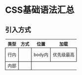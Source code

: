 # CSS基础语法汇总

## 引入方式

| 类型    | 方式                                                 | 位置     | 加载                              |
| ------- | ---------------------------------------------------- | -------- | --------------------------------- |
| 行内    | <h1 style='color:red'>                               | body内   | 优先级最高                        |
| 内部    | <style type='text/css'>                              | head内   | 同时加载                          |
| 外链    | <link href='xx.css' rel='stylesheet' type='text/css' | 外部文件 | 页面加载同时加载css               |
| @import | @import url(css)或者 @import 'xx/xx.css'             | css内    | 页面全部被下载完再加载。DOM不认识 |

行内>内部>外部，链入的外部样式和内部样式的优先级取决于所处位置先后，最后定义优先级最高。

## css特性

### 继承

a的color有浏览器默认值，所以不会继承。

```
color、font-size等属性都是可以继承的
```

CSS属性继承的是计算值，并不是当初编写属性时的指定值（字面值）

![1588053551423](../../.vuepress/public/assets/img/1588053551423.png)

## 计算过程

渲染页面：渲染页面时是一个元素一个元素依次渲染的，按照页面文档的树形目录结构顺序（先序遍历）进行渲染

如何渲染元素
前提条件：该元素所有的css属性必须全部有值
css属性值计算过程：一个元素从所有属性都没值，到所有属性都有值

css属性值计算过程：
无属性值 -> 确定声明值 -> 层叠冲突 -> 使用继承 -> 使用默认值 -> 属性均有值

确定声明值：参考样式表（作者样式表、浏览器默认样式表）中没有冲突的声明，作为css属性
层叠冲突：对样式表中有冲突的声明使用层叠规则，确定css属性
使用继承：对仍然没有值的属性，若可以继承，继承父元素的值
使用默认值：对仍然没有值的属性，使用默认值

## 常用属性

按照CSS属性的具体用途，大致可以分类为
文本：color、direction、letter-spacing、word-spacing、line-height、text-align、text-indent、text-transform、text-decoration、white-space
字体：font、font-family、font-style、font-size、font-variant、font-weight
背景：background、background-color、background-image、background-repeat、background-attachment、background-position
盒子模型：width、height、border、margin、padding
列表：list-style
表格：border-collapse
显示：display、visibility、overflow、opacity、filter
定位： vertical-align、position、left、top、right、bottom、float、clear

## 文本相关

| text-decoration | 设置文字的装饰线<br/>underline\|overline\|line-through\|blink\|none |
| --------------- | ------------------------------------------------------------ |
| letter-spacing  | 设置字母间距默认是0，可以设置为负数                          |
| word-spacing    | 设置单词之间的间距,默认是0，可以设置为负数                   |
| text-align      | 元素内容在元素中的水平对齐方式                               |
| text-transform  | 设置文本大小写<br/>capitalize：将每个单词的首字符变为大写<br/>uppercase：将每个单词的所有字符变为大写 <br/>lowercase：将每个单词的所有字符变为小写<br/>none：没有任何影响 |
| text-indent     | 首行缩进                                                     |
| vertical-align  | 垂直对齐方式                                                 |
| line-height     |                                                              |



### text-decoration

设置文字的装饰线

- none：无任何装饰线
  		可以去除a元素默认的下划线

- underline：下划线

- overline：上划线

- line-through：中划线（删除线）

### letter-spacing、word-spacing

letter-spacing、word-spacing分别用于设置字母、单词之间的间距
默认是0，可以设置为负数

### text-transform

设置文字大小写

capitalize：将每个单词的首字符变为大写
uppercase：将每个单词的所有字符变为大写 
lowercase：将每个单词的所有字符变为小写
none：没有任何影响

### text-indent

text-indent用于设置第一行内容的缩进

text-indent: 2em; 刚好是缩进2个文字

### text-align

元素内容在元素中的水平对齐方式

常用的值
left：左对齐
right：右对齐
center：正中间显示
justify：两端对齐

### vertical-align属性

设置元素内容垂直方式。**适用于**：内联级与 table-cell 元素

- baseline： 

  把当前盒的基线与父级盒的基线对齐。如果该盒没有基线，就将底部外边距的边界和父级的基线对齐 

- sub： 

  把当前盒的基线降低到合适的位置作为父级盒的下标（该值不影响该元素文本的字体大小） 

- super： 

  把当前盒的基线提升到合适的位置作为父级盒的上标（该值不影响该元素文本的字体大小） 

- text-top： 

  把当前盒的top和父级的内容区的top对齐 

- text-bottom： 

  把当前盒的bottom和父级的内容区的bottom对齐 

- middle： 

  把当前盒的垂直中心和父级盒的基线加上父级的半x-height对齐 

- top： 

  把当前盒的top与行盒的top对齐 

- bottom： 

  把当前盒的bottom与行盒的bottom对齐 

- [](../../values/numeric/percentage.htm)： 

  把当前盒提升（正值）或者降低（负值）这个距离，百分比相对line-height计算。当值为0%时等同于baseline。 

- [](../../values/length/length.htm)： 

  把当前盒提升（正值）或者降低（负值）这个距离。当值为0时等同于baseline。（CSS2） 

### line-height

- 两行文字基线之间的距离
- line-height减去font-size就是行距。

- line-height继承父元素的line-height

```
line-height:1em 100% 16px;
```

![1588048535477](../../.vuepress/public/assets/img/1588048535477.png)

### img图片对齐问题

div中img有间隙的解决方案就是用到了这个小小的属性   那么请看方案

方案1 给img 设置为display：block

```
img{display:block}
```

第二种办法就是给外层的div添加line-height 设置为0 （none）也一样

```
div{line-height:0;}
```

- line-height:0;  可以是百分比，根据自身字体大小设置。可以是数字，是字体的比例
- 文字(或者行内元素)内容+行距会生成行内框，因此不设置height也会有背景和元素；
- vertical-align:middle;vertical-align:5px也可以用像素,向上移动

### 应用

![1588052634515](../../.vuepress/public/assets/img/1588052634515.png)

```css
p {
  height: 200px;
  background: #ececec;
  text-align: center;
  line-height: 200px;

}

span:first-child {
  font-size: 70px;
  color: red;
}

span:nth-child(2) {
  text-decoration: underline;
  letter-spacing: 5px;
  font-size: 20px;
  font-family: '宋体';
  vertical-align: 15px;
}

span:last-child {
  font-style: italic;
  font-size: 70px;
  font-weight: 100;
  color: red;

}
```

```html
  <p>
    <span>陈志伟</span>&nbsp;
    <span>选择器</span>
    <span>!</span>
  </p>
```





## 字体相关

### 字体相关属性

#### font-size

font-size决定文字的大小

**常用的设置**

- 具体数值+单位
  比如100px
  也可以使用em单位：1em代表100%，2em代表200%，0.5em代表50%
- 百分比
  基于父元素的font-size计算，比如50%表示等于父元素font-size的一半

#### font-family

![1588048237441](../../.vuepress/public/assets/img/1588048237441.png)

#### font-weight

strong、b、h1-h6默认bold

normal=400 bold=700 

100-900 整数

#### font-style

normal：常规显示
italic：用字体的斜体显示(前提, 是font-family这种字体本身是支持斜体)
oblique：文本倾斜显示(让文字倾斜)

- em、i、cite、address、var、dfn等元素的font-style默认就是italic
- 设置font-style为italic的span元素，使用效果等价于em元素

#### font-variant

可以影响小写字母的显示形式

可以设置的值如下
normal：常规显示
small-caps：将小写字母替换为缩小过的大写字母

![1588048428804](../../.vuepress/public/assets/img/1588048428804.png)

#### font

font-style   font-variant   font-weight   font-size/line-height   font-family

![1588048717474](../../.vuepress/public/assets/img/1588048717474.png)

font-style、font-variant、font-weight可以随意调换顺序，也可以省略
/line-height可以省略，如果不省略，必须跟在font-size后面
font-size、font-family不可以调换顺序，不可以省略

### 字体族

- serif衬线字体：苍劲有力
- sans-serif非衬线字体：笔画起收很规则
- 等宽字体：
- 非等宽字体
- cursive手写体
- fantasy花体：华丽的英文体

### 多字体fallback

适配时需要考虑fallback机制

针对每一个字符去查找，找某个字体，找不到去找其他字体

```css
body{
    /* font-family: "monaco"; */
    /* font-family: "monaco", "PingFang SC"; */
    font-family: "aaaaa", "monaco", "PingFang SC";  //aaa不会被渲染
}
```

```css
.chinese{
    font-family: "PingFang SC", "Microsoft Yahei", monospace;  //mac上PingFang比微软雅黑好
    /* font-family: "Microsoft Yahei", serif; */  //serif字体族不可以加引号。
    /* font-family: "serif"; */
}
```

### 网络字体、自定义字体

```css
@font-face {
    font-family: "IF";
    src: url("./IndieFlower.ttf");
}
.custom-font{
    font-family: IF;
}
```

网络字体需要对方服务器指定cors头。否则会可能有跨域问题。

也可以使用link引入。这样就不可以有跨域问题

### **iconfont**

也可以在线使用。

Unicode 使用步骤如下：

**第一步：拷贝项目下面生成的 `@font-face**`

```css
@font-face {
  font-family: 'iconfont';
  src: url('iconfont.eot');
  src: url('iconfont.eot?#iefix') format('embedded-opentype'),
      url('iconfont.woff2') format('woff2'),
      url('iconfont.woff') format('woff'),
      url('iconfont.ttf') format('truetype'),
      url('iconfont.svg#iconfont') format('svg');
}
```

**第二步：定义使用 iconfont 的样式**

```css
.iconfont {
  font-family: "iconfont" !important;
  font-size: 16px;
  font-style: normal;
  -webkit-font-smoothing: antialiased;
  -moz-osx-font-smoothing: grayscale;
}
```

**第三步：挑选相应图标并获取字体编码，应用于页面**

```html
<span class="iconfont">&#x33;</span>
```

## 列表相关

列表相关的常见CSS属性有4个：list-style-type、list-style-image、list-style-position、list-style
它们都可以继承，所以设置给ol、ul元素，默认也会应用到li元素

list-style-type：设置li元素前面标记的样式
disc（实心圆）、circle（空心圆）、square（实心方块）
decimal（阿拉伯数字）、lower-roman（小写罗马数字）、upper-roman（大写罗马数字）
lower-alpha（小写英文字母）、upper-alpha（大写英文字母）
none（什么也没有）

list-style-image：设置某张图片为li元素前面的标记，会覆盖list-style-type的设置

list-style-position：设置li元素前面标记的位置，可以取outside、inside2个值

list-style：是list-style-type、list-style-image、list-style-position的缩写属性
list-style: outside url("images/dot.png");
一般最常用的还是设置为none，去掉li元素前面的默认标记 list-style: none;

## 表格相关

caption thead tr th td tbody  tfoot  

table常用属性

| 属性名      | 含义                                  |
| ----------- | ------------------------------------- |
| border      | 边框的宽度                            |
| cellpadding | 单元格内部的间距                      |
| cellspacing | 单元格之间的间距                      |
| width       | 表格的宽度                            |
| align       | 表格的水平对齐方式left、center、right |

tr、th、td的常用属性

| valign  | 单元格的垂直对齐方式top、middle、bottom、baseline |
| ------- | ------------------------------------------------- |
| align   | 单元格的水平对齐方式left、center、right           |
| width   | 单元格的宽度                                      |
| height  | 单元格的高度                                      |
| rowspan | 单元格可横跨的行数                                |
| colspan | 单元格可横跨的列数                                |

### 细线表格

```
table { border-collapse: collapse; }
td{
border:1px solid #000;
}
```

### border-spacing

border-spacing用于设置单元格之间的水平、垂直间距，比如

![1588054239451](../../.vuepress/public/assets/img/1588054239451.png)

2个值分别是cell之间的水平、垂直间距
如果只设置1个值，同时代表水平、垂直间距

![1588054249097](../../.vuepress/public/assets/img/1588054249097.png)

## 布局相关

### display

| block        | 让元素显示为块级元素                 |
| ------------ | ------------------------------------ |
| inline       | 让元素显示为行内级元素               |
| none         | 隐藏元素                             |
| inline-block | 让元素同时具备行内级、块级元素的特征 |

![1588057160920](../../.vuepress/public/assets/img/1588057160920.png)

### visivility

visible：显示元素;

hidden：隐藏元素;

虽然元素看不见了，但元素的框依旧还留着，还会占着原来的位置

### overflow

![1588057240946](../../.vuepress/public/assets/img/1588057240946.png)

### 元素间的空格

inline元素只要有空格就被解析成空白符；

解决方法

![1588057307324](../../.vuepress/public/assets/img/1588057307324.png)

## 定位相关

## 盒子模型

三个数是上 左右 下

### 外边距重叠

**父子重叠**

margin-top传递
如果块级元素的顶部线和父元素的顶部线重叠，那么这个块级元素的margin-top值会传递给父元素

margin-bottom传递
如果块级元素的底部线和父元素的底部线重写，并且父元素的高度是auto，那么这个块级元素的margin-bottom值会传递给父元素

如何防止出现传递问题？
给父元素设置padding-top\padding-bottom
给父元素设置border
触发BFC: 设置overflow为auto/hidden

margin一般是用来设置兄弟元素之间的间距
padding一般是用来设置父子元素之间的间距

**兄弟重叠**

垂直方向上相邻的2个margin（margin-top、margin-bottom）有可能会合并为1个margin，这种现象叫做collapse（折叠）

水平方向上的margin（margin-left、margin-right）永远不会collapse

如何防止margin collapse？
只设置其中一个元素的margin

### border

![1588057601933](../../.vuepress/public/assets/img/1588057601933.png)

边框颜色、宽度、样式的编写顺序任意

![1588057584074](../../.vuepress/public/assets/img/1588057584074.png)

### border-radius

![1588058050096](../../.vuepress/public/assets/img/1588058050096.png)

4个值的顺序是top-left、top-right、bottom-right、bottom-left（顺时针方向）
如果bottom-left没设置，就跟随top-right
如果bottom-right没设置，就跟随top-left
如果top-right没设置，就跟随top-left

![1588058061826](../../.vuepress/public/assets/img/1588058061826.png)

斜线/前面是水平半径，后面是垂直半径

### outline

**去除a元素、input元素的focus轮廓效果**

outline表示元素的外轮廓
不占用空间
默认显示在border的外面

outline相关属性有
outline-width
outline-style：取值跟border的样式一样，比如solid、dotted等
outline-color
outline：outline-width、outline-style、outline-color的简写属性，跟border用法类似

### box-shadow

```
第1个<length>：水平方向的偏移，正数往右偏移

第2个<length>：垂直方向的偏移，正数往下偏移

第3个<length>：模糊半径（blur radius）

第4个<length>：延伸距离

<color>：阴影的颜色，如果没有设置，就跟随color属性的颜色

inset：外框阴影变成内框阴影

```

### text-shadow

text-shadow用法类似于box-shadow，用于给文字添加阴影效果

### box-sizing

border-box  怪异模式

content-box 标准模式

### 边框形状

![1588057628027](../../.vuepress/public/assets/img/1588057628027.png)

![1588057633853](../../.vuepress/public/assets/img/1588057633853.png)

### 行内元素注意点

以下属性对行内级非替换元素不起作用
width、height、margin-top、margin-bottom

以下属性对行内级非替换元素的效果比较特殊
padding-top、padding-bottom、上下方向的border

## 背景

